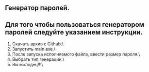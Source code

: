 ## Генератор паролей.
## Для того чтобы пользоваться генератором паролей следуйте указанием инструкции. ##
1) Скачать архив с Github.\
2) Запустить main.exe.\
3) После запуска исполняемого файла, ввести размер пароля.\
4) Выбрать тип генерации.\
5) Вы молодец!!!\